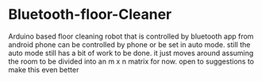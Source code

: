 # Bluetooth-floor-Cleaner
Arduino based floor cleaning robot that is controlled by bluetooth  app from android phone
can be controlled by phone or be set in auto mode. still the auto mode still has a bit of work to be done. it just moves around assuming the room to be divided into an m x n matrix for now. open to suggestions to make this even better
